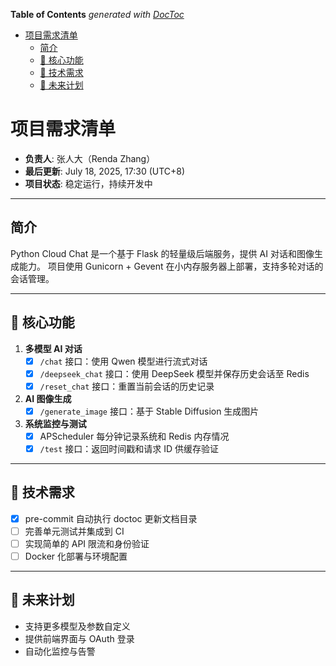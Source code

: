 <!-- START doctoc generated TOC please keep comment here to allow auto update -->
<!-- DON'T EDIT THIS SECTION, INSTEAD RE-RUN doctoc TO UPDATE -->
**Table of Contents**  *generated with [DocToc](https://github.com/thlorenz/doctoc)*

- [项目需求清单](#%E9%A1%B9%E7%9B%AE%E9%9C%80%E6%B1%82%E6%B8%85%E5%8D%95)
  - [简介](#%E7%AE%80%E4%BB%8B)
  - [🚀 核心功能](#-%E6%A0%B8%E5%BF%83%E5%8A%9F%E8%83%BD)
  - [🔧 技术需求](#-%E6%8A%80%E6%9C%AF%E9%9C%80%E6%B1%82)
  - [🌱 未来计划](#-%E6%9C%AA%E6%9D%A5%E8%AE%A1%E5%88%92)

<!-- END doctoc generated TOC please keep comment here to allow auto update -->

# 项目需求清单

- **负责人**: 张人大（Renda Zhang）
- **最后更新**: July 18, 2025, 17:30 (UTC+8)
- **项目状态**: 稳定运行，持续开发中

---

## 简介

Python Cloud Chat 是一个基于 Flask 的轻量级后端服务，提供 AI 对话和图像生成能力。
项目使用 Gunicorn + Gevent 在小内存服务器上部署，支持多轮对话的会话管理。

---

## 🚀 核心功能

1. **多模型 AI 对话**
   - [x] `/chat` 接口：使用 Qwen 模型进行流式对话
   - [x] `/deepseek_chat` 接口：使用 DeepSeek 模型并保存历史会话至 Redis
   - [x] `/reset_chat` 接口：重置当前会话的历史记录
2. **AI 图像生成**
   - [x] `/generate_image` 接口：基于 Stable Diffusion 生成图片
3. **系统监控与测试**
   - [x] APScheduler 每分钟记录系统和 Redis 内存情况
   - [x] `/test` 接口：返回时间戳和请求 ID 供缓存验证

---

## 🔧 技术需求

- [x] pre-commit 自动执行 doctoc 更新文档目录
- [ ] 完善单元测试并集成到 CI
- [ ] 实现简单的 API 限流和身份验证
- [ ] Docker 化部署与环境配置

---

## 🌱 未来计划

- 支持更多模型及参数自定义
- 提供前端界面与 OAuth 登录
- 自动化监控与告警
